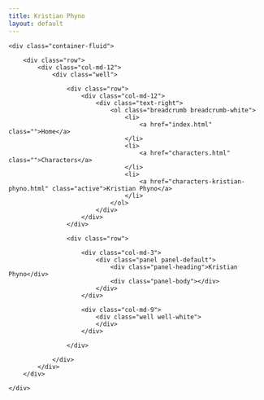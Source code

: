 ```yaml
---
title: Kristian Phyno
layout: default
---
```

    <div class="container-fluid">

        <div class="row">
            <div class="col-md-12">
                <div class="well">

                    <div class="row">
                        <div class="col-md-12">
                            <div class="text-right">
                                <ol class="breadcrumb breadcrumb-white">
                                    <li>
                                        <a href="index.html" class="">Home</a>
                                    </li>
                                    <li>
                                        <a href="characters.html" class="">Characters</a>
                                    </li>
                                    <li>
                                        <a href="characters-kristian-phyno.html" class="active">Kristian Phyno</a>
                                    </li>
                                </ol>
                            </div>
                        </div>
                    </div>

                    <div class="row">
                        
                        <div class="col-md-3">
                            <div class="panel panel-default">
                                <div class="panel-heading">Kristian Phyno</div>
                                <div class="panel-body"></div>
                            </div>
                        </div>
                        
                        <div class="col-md-9">
                            <div class="well well-white">
                            </div>
                        </div>
                        
                    </div>

                </div>
            </div>
        </div>

    </div>
